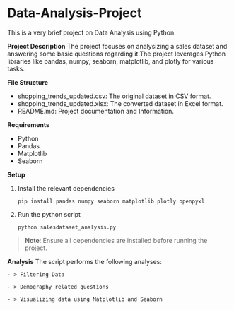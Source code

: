 # Data-Analysis-Project
This is a very brief project on Data Analysis using Python.

**Project Description**
The project focuses on analysizing a sales dataset and answering some basic questions regarding it.The project leverages Python libraries like pandas, numpy, seaborn, matplotlib, and plotly for various tasks.

**File Structure**
- shopping_trends_updated.csv: The original dataset in CSV format.
- shopping_trends_updated.xlsx: The converted dataset in Excel format.
- README.md: Project documentation and Information.

**Requirements**
- Python
- Pandas
- Matplotlib
- Seaborn

**Setup**
1. Install the relevant dependencies
    ```
    pip install pandas numpy seaborn matplotlib plotly openpyxl
    ```
2. Run the python script
   ```
   python salesdataset_analysis.py
   ```
> **Note**: Ensure all dependencies are installed before running the project.

**Analysis**
    The script performs the following analyses:
    
    - > Filtering Data
    
    - > Demography related questions
    
    - > Visualizing data using Matplotlib and Seaborn
